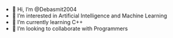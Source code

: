 - 👋 Hi, I’m @Debasmit2004
- 👀 I’m interested in Artificial Intelligence and Machine Learning
- 🌱 I’m currently learning C++
- 💞️ I’m looking to collaborate with Programmers


<!---
Debasmit2004/Debasmit2004 is a ✨ special ✨ repository because its `README.md` (this file) appears on your GitHub profile.
You can click the Preview link to take a look at your changes.
--->
